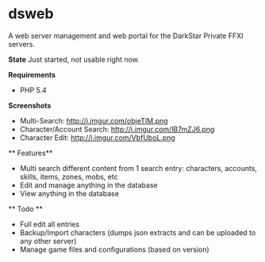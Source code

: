 dsweb
=====

A web server management and web portal for the DarkStar Private FFXI servers.

**State**
Just started, not usable right now.

**Requirements**
- PHP 5.4

**Screenshots**
- Multi-Search: http://i.imgur.com/objeTIM.png
- Character/Account Search: http://i.imgur.com/lB7mZJ6.png
- Character Edit: http://i.imgur.com/VbfUboL.png

** Features**
- Multi search different content from 1 search entry: characters, accounts, skills, items, zones, mobs, etc
- Edit and manage anything in the database
- View anything in the database

** Todo **
- Full edit all entries
- Backup/Import characters (dumps json extracts and can be uploaded to any other server)
- Manage game files and configurations (based on version)
